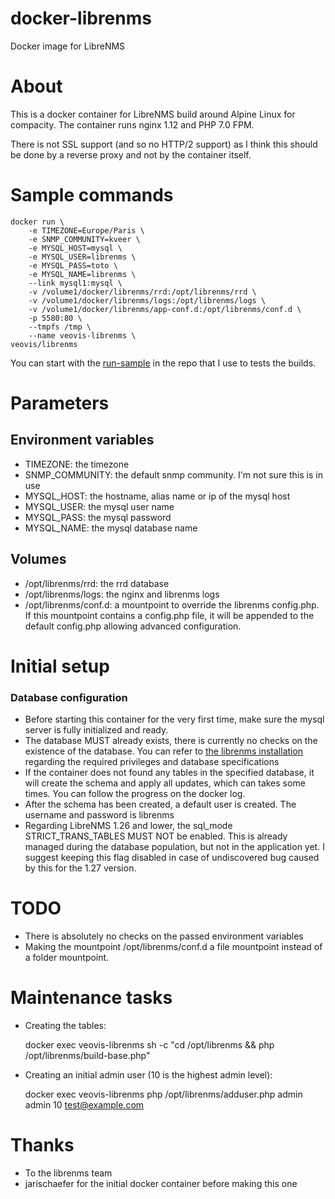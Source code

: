 # docker-librenms
Docker image for LibreNMS

# About
This is a docker container for LibreNMS build around Alpine Linux for compacity.
The container runs nginx 1.12 and PHP 7.0 FPM.

There is not SSL support (and so no HTTP/2 support) as I think this should be done by a reverse proxy and not by the container itself.

# Sample commands
	docker run \
		-e TIMEZONE=Europe/Paris \
		-e SNMP_COMMUNITY=kveer \
		-e MYSQL_HOST=mysql \
		-e MYSQL_USER=librenms \
		-e MYSQL_PASS=toto \
		-e MYSQL_NAME=librenms \
		--link mysql1:mysql \
		-v /volume1/docker/librenms/rrd:/opt/librenms/rrd \
		-v /volume1/docker/librenms/logs:/opt/librenms/logs \
		-v /volume1/docker/librenms/app-conf.d:/opt/librenms/conf.d \
		-p 5580:80 \
		--tmpfs /tmp \
		--name veovis-librenms \
	veovis/librenms

You can start with the [run-sample](run-sample) in the repo that I use to tests the builds.

# Parameters

## Environment variables
* TIMEZONE: the timezone
* SNMP_COMMUNITY: the default snmp community. I'm not sure this is in use
* MYSQL_HOST: the hostname, alias name or ip of the mysql host
* MYSQL_USER: the mysql user name
* MYSQL_PASS: the mysql password
* MYSQL_NAME: the mysql database name

## Volumes
* /opt/librenms/rrd: the rrd database
* /opt/librenms/logs: the nginx and librenms logs
* /opt/librenms/conf.d: a mountpoint to override the librenms config.php. If this mountpoint contains a config.php file, it will be appended to the default config.php allowing advanced configuration.

# Initial setup

### Database configuration

* Before starting this container for the very first time, make sure the mysql server is fully initialized and ready.
* The database MUST already exists, there is currently no checks on the existence of the database. You can refer to [the librenms installation](http://docs.librenms.org/Installation/Installation-Ubuntu-1604-Nginx/#install-configure-mysql) regarding the required privileges and database specifications
* If the container does not found any tables in the specified database, it will create the schema and apply all updates, which can takes some times. You can follow the progress on the docker log.
* After the schema has been created, a default user is created. The username and password is librenms
* Regarding LibreNMS 1.26 and lower, the sql_mode STRICT_TRANS_TABLES MUST NOT be enabled. This is already managed during the database population, but not in the application yet. I suggest keeping this flag disabled in case of undiscovered bug caused by this for the 1.27 version.

# TODO
- There is absolutely no checks on the passed environment variables
- Making the mountpoint /opt/librenms/conf.d a file mountpoint instead of a folder mountpoint.

# Maintenance tasks

* Creating the tables:

	docker exec veovis-librenms sh -c "cd /opt/librenms && php /opt/librenms/build-base.php"

* Creating an initial admin user (10 is the highest admin level):

	docker exec veovis-librenms php /opt/librenms/adduser.php admin admin 10 test@example.com

# Thanks
* To the librenms team
* jarischaefer for the initial docker container before making this one
